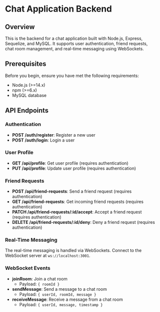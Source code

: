 # Chat Application Backend

## Overview

This is the backend for a chat application built with Node.js, Express, Sequelize, and MySQL. It supports user authentication, friend requests, chat room management, and real-time messaging using WebSockets.

## Prerequisites

Before you begin, ensure you have met the following requirements:
- Node.js (>=14.x)
- npm (>=6.x)
- MySQL database

## API Endpoints

### Authentication

- **POST /auth/register**: Register a new user
- **POST /auth/login**: Login a user

### User Profile

- **GET /api/profile**: Get user profile (requires authentication)
- **PUT /api/profile**: Update user profile (requires authentication)

### Friend Requests

- **POST /api/friend-requests**: Send a friend request (requires authentication)
- **GET /api/friend-requests**: Get incoming friend requests (requires authentication)
- **PATCH /api/friend-requests/:id/accept**: Accept a friend request (requires authentication)
- **DELETE /api/friend-requests/:id/deny**: Deny a friend request (requires authentication)


### Real-Time Messaging

The real-time messaging is handled via WebSockets. Connect to the WebSocket server at `ws://localhost:3001`.

### WebSocket Events

- **joinRoom**: Join a chat room
  - Payload: `{ roomId }`
- **sendMessage**: Send a message to a chat room
  - Payload: `{ userId, roomId, message }`
- **receiveMessage**: Receive a message from a chat room
  - Payload: `{ userId, message, timestamp }`

